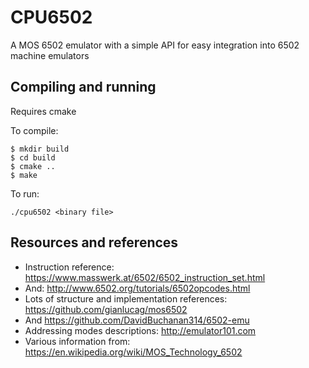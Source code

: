 # CPU6502
A MOS 6502 emulator with a simple API for easy integration into 6502 machine emulators

## Compiling and running
Requires cmake

To compile:
```
$ mkdir build
$ cd build
$ cmake ..
$ make
```

To run:
```
./cpu6502 <binary file>
```

## Resources and references
- Instruction reference: https://www.masswerk.at/6502/6502_instruction_set.html
- And: http://www.6502.org/tutorials/6502opcodes.html
- Lots of structure and implementation references: https://github.com/gianlucag/mos6502
- And https://github.com/DavidBuchanan314/6502-emu
- Addressing modes descriptions: http://emulator101.com
- Various information from: https://en.wikipedia.org/wiki/MOS_Technology_6502
